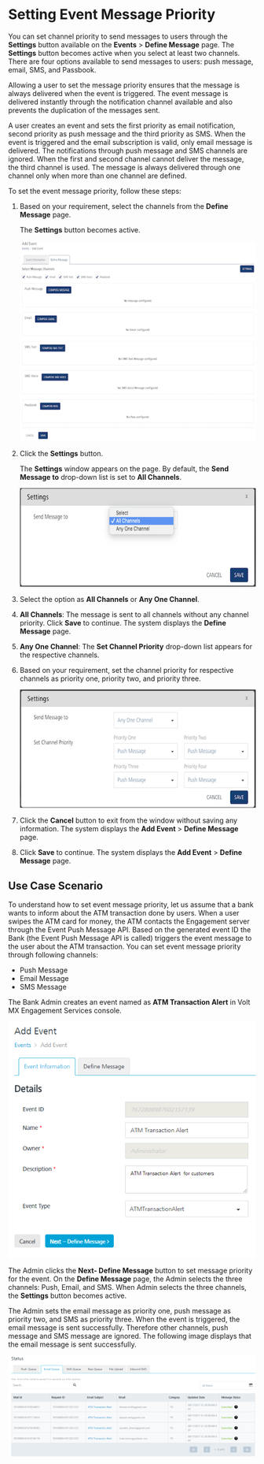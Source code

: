                            


Setting Event Message Priority
==============================

You can set channel priority to send messages to users through the **Settings** button available on the **Events** > **Define Message** page. The **Settings** button becomes active when you select at least two channels. There are four options available to send messages to users: push message, email, SMS, and Passbook.

Allowing a user to set the message priority ensures that the message is always delivered when the event is triggered. The event message is delivered instantly through the notification channel available and also prevents the duplication of the messages sent.

A user creates an event and sets the first priority as email notification, second priority as push message and the third priority as SMS. When the event is triggered and the email subscription is valid, only email message is delivered. The notifications through push message and SMS channels are ignored. When the first and second channel cannot deliver the message, the third channel is used. The message is always delivered through one channel only when more than one channel are defined.

To set the event message priority, follow these steps:

1.  Based on your requirement, select the channels from the **Define Message** page.
    
    The **Settings** button becomes active.
    
    ![](../Resources/Images/Engagement/Events/evemsgpr1_594x492.png)
    
2.  Click the **Settings** button.
    
    The **Settings** window appears on the page. By default, the **Send Message to** drop-down list is set to **All Channels**.
    
    ![](../Resources/Images/Engagement/Events/evemsgpr2_594x220.png)
    
3.  Select the option as **All Channels** or **Any One Channel**.
4.  **All Channels**: The message is sent to all channels without any channel priority. Click **Save** to continue. The system displays the **Define Message** page.
5.  **Any One Channel**: The **Set Channel Priority** drop-down list appears for the respective channels.
6.  Based on your requirement, set the channel priority for respective channels as priority one, priority two, and priority three.
    
    ![](../Resources/Images/Engagement/Events/usecas2_585x270.png)
    
7.  Click the **Cancel** button to exit from the window without saving any information. The system displays the **Add Event** \> **Define Message** page.
8.  Click **Save** to continue. The system displays the **Add Event** \> **Define Message** page.

Use Case Scenario
-----------------

To understand how to set event message priority, let us assume that a bank wants to inform about the ATM transaction done by users. When a user swipes the ATM card for money, the ATM contacts the Engagement server through the Event Push Message API. Based on the generated event ID the Bank (the Event Push Message API is called) triggers the event message to the user about the ATM transaction. You can set event message priority through following channels:

*   Push Message
*   Email Message
*   SMS Message

The Bank Admin creates an event named as **ATM Transaction Alert** in Volt MX Engagement Services console.

![](../Resources/Images/Engagement/Events/usecas1.png)

The Admin clicks the **Next- Define Message** button to set message priority for the event. On the **Define Message** page, the Admin selects the three channels: Push, Email, and SMS. When Admin selects the three channels, the **Settings** button becomes active.

The Admin sets the email message as priority one, push message as priority two, and SMS as priority three. When the event is triggered, the email message is sent successfully. Therefore other channels, push message and SMS message are ignored. The following image displays that the email message is sent successfully.

![](../Resources/Images/Engagement/Events/usecas3_634x259.png)
